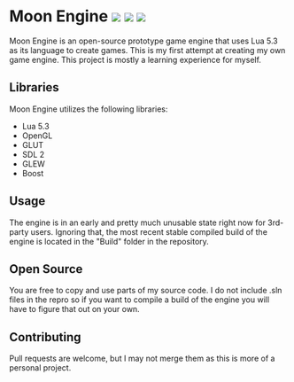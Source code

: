 # Moon Engine ![](https://img.shields.io/badge/type-game--engine-red.svg) ![](https://img.shields.io/badge/language-C++-yellow.svg) ![](https://img.shields.io/badge/language-Lua-blue.svg)

Moon Engine is an open-source prototype game engine that uses Lua 5.3 as its language to create games. This is my first attempt at creating my own game engine. This project is mostly a learning experience for myself.

## Libraries
Moon Engine utilizes the following libraries:
- Lua 5.3
- OpenGL
- GLUT
- SDL 2
- GLEW
- Boost

## Usage
The engine is in an early and pretty much unusable state right now for 3rd-party users. Ignoring that, the most recent stable compiled build of the engine is located in the "Build" folder in the repository.

## Open Source
You are free to copy and use parts of my source code. I do not include .sln files in the repro so if you want to compile a build of the engine you will have to figure that out on your own.

## Contributing
Pull requests are welcome, but I may not merge them as this is more of a personal project.
